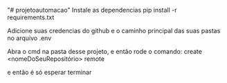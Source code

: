"# projetoautomacao"
Instale as dependencias
pip install -r requirements.txt

Adicione suas credencias do github e o caminho principal das suas pastas no arquivo .env

Abra o cmd na pasta desse projeto, e então rode o comando: create <nomeDoSeuRepositório> remote

e então é só esperar terminar
